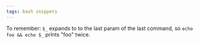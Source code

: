 ```yaml
---
tags: bash snippets
---
```


To remember: `$_` expands to to the last param of the last command, so `echo foo && echo $_` prints "foo" twice.
